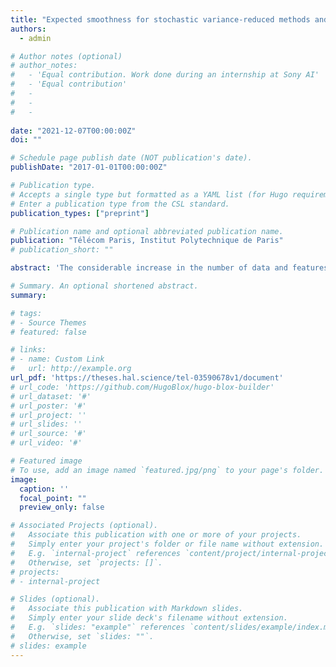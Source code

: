 ```yaml
---
title: "Expected smoothness for stochastic variance-reduced methods and sketch-and-project methods for structured linear systems (PhD thesis)"
authors:
  - admin

# Author notes (optional)
# author_notes:
#   - 'Equal contribution. Work done during an internship at Sony AI'
#   - 'Equal contribution'
#   - 
#   -
#   - 
  
date: "2021-12-07T00:00:00Z"
doi: ""

# Schedule page publish date (NOT publication's date).
publishDate: "2017-01-01T00:00:00Z"

# Publication type.
# Accepts a single type but formatted as a YAML list (for Hugo requirements).
# Enter a publication type from the CSL standard.
publication_types: ["preprint"]

# Publication name and optional abbreviated publication name.
publication: "Télécom Paris, Institut Polytechnique de Paris"
# publication_short: ""

abstract: 'The considerable increase in the number of data and features complicates the learning phase requiring the minimization of a loss function. Stochastic gradient descent (SGD) and variance reduction variants (SAGA, SVRG, MISO) are widely used to solve this problem. In practice, these methods are accelerated by computing these stochastic gradients on a "mini-batch": a small group of samples randomly drawn.Indeed, recent technological improvements allowing the parallelization of these calculations have generalized the use of mini-batches.In this thesis, we are interested in the study of variants of stochastic gradient algorithms with reduced variance by trying to find the optimal hyperparameters: step and mini-batch size. Our study allows us to give convergence results interpolating between stochastic methods drawing a single sample per iteration and the so-called "full-batch" gradient descent using all samples at each iteration. Our analysis is based on the expected smoothness constant which allows to capture the regularity of the random function whose gradient is calculated.We study another class of optimization algorithms: the "sketch-and-project" methods. These methods can also be applied as soon as the learning problem boils down to solving a linear system. This is the case of ridge regression. We analyze here variants of this method that use different strategies of momentum and acceleration. These methods also depend on the sketching strategy used to compress the information of the system to be solved at each iteration. Finally, we show that these methods can also be extended to numerical analysis problems. Indeed, the extension of sketch-and-project methods to Alternating-Direction Implicit (ADI) methods allows to apply them to large-scale problems, when the so-called "direct" solvers are too slow.'

# Summary. An optional shortened abstract.
summary: 

# tags:
# - Source Themes
# featured: false

# links:
# - name: Custom Link
#   url: http://example.org
url_pdf: 'https://theses.hal.science/tel-03590678v1/document'
# url_code: 'https://github.com/HugoBlox/hugo-blox-builder'
# url_dataset: '#'
# url_poster: '#'
# url_project: ''
# url_slides: ''
# url_source: '#'
# url_video: '#'

# Featured image
# To use, add an image named `featured.jpg/png` to your page's folder. 
image:
  caption: ''
  focal_point: ""
  preview_only: false

# Associated Projects (optional).
#   Associate this publication with one or more of your projects.
#   Simply enter your project's folder or file name without extension.
#   E.g. `internal-project` references `content/project/internal-project/index.md`.
#   Otherwise, set `projects: []`.
# projects:
# - internal-project

# Slides (optional).
#   Associate this publication with Markdown slides.
#   Simply enter your slide deck's filename without extension.
#   E.g. `slides: "example"` references `content/slides/example/index.md`.
#   Otherwise, set `slides: ""`.
# slides: example
---
```

<!-- 
{{% callout note %}}
Create your slides in Markdown - click the *Slides* button to check out the example.
{{% /callout %}}

Add the publication's **full text** or **supplementary notes** here. You can use rich formatting such as including [code, math, and images](https://docs.hugoblox.com/content/writing-markdown-latex/). -->
